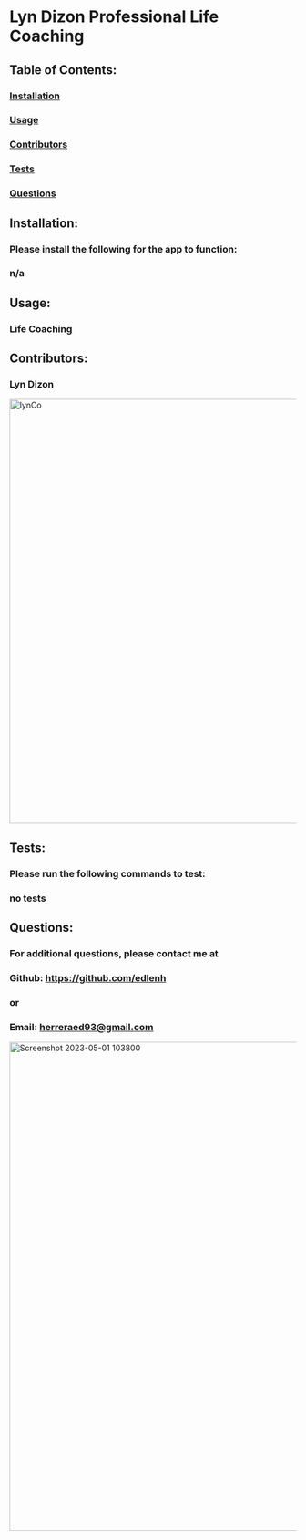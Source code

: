 # Lyn Dizon Professional Life Coaching
  
  ## Table of Contents:
  ###  [Installation](#installation)
  ###  [Usage](#usage)
  ###  [Contributors](#contributors)
  ###  [Tests](#tests)
  ###  [Questions](#questions)
  ## Installation:
  ### Please install the following for the app to function:
  ### n/a
  ## Usage:
  ### Life Coaching 
  ## Contributors:
  ### Lyn Dizon
  
  <img width="745" alt="lynCo" src="https://user-images.githubusercontent.com/84059980/235498443-d5f97c39-03ad-4049-9c9c-398fdc204f1b.png">
  
  ## Tests:
  ### Please run the following commands to test:
  ### no tests
  ## Questions:
  ### For additional questions, please contact me at 
  ### Github: https://github.com/edlenh
  ### or
  ### Email: herreraed93@gmail.com


<img width="858" alt="Screenshot 2023-05-01 103800" src="https://user-images.githubusercontent.com/84059980/235498558-a7f203fe-d2be-433f-9394-edd49fa04d00.png">
